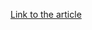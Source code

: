 [Link to the article](https://www.fireeye.com/content/dam/fireeye-www/current-threats/pdfs/rpt-mtrends-2016.pdf)
